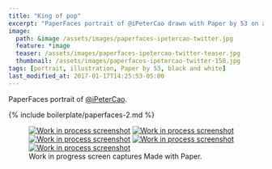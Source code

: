 ```yaml
---
title: "King of pop"
excerpt: "PaperFaces portrait of @iPeterCao drawn with Paper by 53 on an iPad."
image: 
  path: &image /assets/images/paperfaces-ipetercao-twitter.jpg 
  feature: *image
  teaser: /assets/images/paperfaces-ipetercao-twitter-teaser.jpg
  thumbnail: /assets/images/paperfaces-ipetercao-twitter-150.jpg
tags: [portrait, illustration, Paper by 53, black and white]
last_modified_at: 2017-01-17T14:25:53-05:00
---
```


PaperFaces portrait of [@iPeterCao](http://twitter.com/iPeterCao).

{% include boilerplate/paperfaces-2.md %}

<figure class="third">
	<a href="{{ site.url }}/assets/images/paperfaces-ipetercao-process-1-lg.jpg"><img src="{{ site.url }}/assets/images/paperfaces-ipetercao-process-1-600.jpg" alt="Work in process screenshot"></a>
	<a href="{{ site.url }}/assets/images/paperfaces-ipetercao-process-2-lg.jpg"><img src="{{ site.url }}/assets/images/paperfaces-ipetercao-process-2-600.jpg" alt="Work in process screenshot"></a>
	<a href="{{ site.url }}/assets/images/paperfaces-ipetercao-process-3-lg.jpg"><img src="{{ site.url }}/assets/images/paperfaces-ipetercao-process-3-600.jpg" alt="Work in process screenshot"></a>
	<a href="{{ site.url }}/assets/images/paperfaces-ipetercao-process-4-lg.jpg"><img src="{{ site.url }}/assets/images/paperfaces-ipetercao-process-4-600.jpg" alt="Work in process screenshot"></a>
	<a href="{{ site.url }}/assets/images/paperfaces-ipetercao-process-5-lg.jpg"><img src="{{ site.url }}/assets/images/paperfaces-ipetercao-process-5-600.jpg" alt="Work in process screenshot"></a>
	<figcaption>Work in progress screen captures Made with Paper.</figcaption>
</figure>
